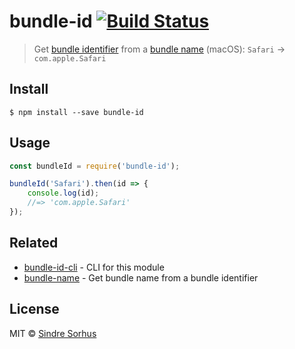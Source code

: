 # bundle-id [![Build Status](https://travis-ci.org/sindresorhus/bundle-id.svg?branch=master)](https://travis-ci.org/sindresorhus/bundle-id)

> Get [bundle identifier](https://developer.apple.com/library/Mac/documentation/General/Reference/InfoPlistKeyReference/Articles/CoreFoundationKeys.html#//apple_ref/doc/plist/info/CFBundleIdentifier) from a [bundle name](https://developer.apple.com/library/Mac/documentation/General/Reference/InfoPlistKeyReference/Articles/CoreFoundationKeys.html#//apple_ref/doc/plist/info/CFBundleName) (macOS): `Safari` → `com.apple.Safari`


## Install

```
$ npm install --save bundle-id
```


## Usage

```js
const bundleId = require('bundle-id');

bundleId('Safari').then(id => {
	console.log(id);
	//=> 'com.apple.Safari'
});
```


## Related

- [bundle-id-cli](https://github.com/sindresorhus/bundle-id-cli) - CLI for this module
- [bundle-name](https://github.com/sindresorhus/bundle-name) - Get bundle name from a bundle identifier


## License

MIT © [Sindre Sorhus](https://sindresorhus.com)
